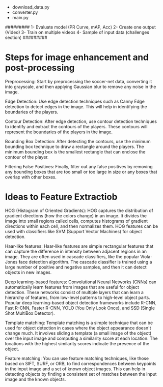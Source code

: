 - download_data.py
- converter.py
- main.py

#########
1- Evaluate model (PR Curve, mAP, Acc)
2- Create one output (Video)
3- Train on multiple videos
4- Sample of input data (challenges section)
#########



# Steps for image enhancement and post-processing
Preprocessing: Start by preprocessing the soccer-net data, converting it into grayscale, and then applying Gaussian blur to remove any noise in the image.

Edge Detection: Use edge detection techniques such as Canny Edge detection to detect edges in the image. This will help in identifying the boundaries of the players.

Contour Detection: After edge detection, use contour detection techniques to identify and extract the contours of the players. These contours will represent the boundaries of the players in the image.

Bounding Box Detection: After detecting the contours, use the minimum bounding box technique to draw a rectangle around the players. The minimum bounding box is the smallest rectangle that can enclose the contour of the player.

Filtering False Positives: Finally, filter out any false positives by removing any bounding boxes that are too small or too large in size or any boxes that overlap with other boxes.



# Ideas to Feature Extractiob

HOG (Histogram of Oriented Gradients): HOG captures the distribution of gradient directions (how the colors change) in an image. It divides the image into small regions called cells, computes histograms of gradient directions within each cell, and then normalizes them. HOG features can be used with classifiers like SVM (Support Vector Machines) for object detection.

Haar-like features: Haar-like features are simple rectangular features that can capture the difference in intensity between adjacent regions in an image. They are often used in cascade classifiers, like the popular Viola-Jones face detection algorithm. The cascade classifier is trained using a large number of positive and negative samples, and then it can detect objects in new images.

Deep learning-based features: Convolutional Neural Networks (CNNs) can automatically learn features from images that are useful for object detection. These networks consist of multiple layers that can learn a hierarchy of features, from low-level patterns to high-level object parts. Popular deep learning-based object detection frameworks include R-CNN, Fast R-CNN, Faster R-CNN, YOLO (You Only Look Once), and SSD (Single Shot MultiBox Detector).

Template matching: Template matching is a simple technique that can be used for object detection in cases where the object appearance doesn't change much. It involves sliding a template (a small image of the object) over the input image and computing a similarity score at each location. The locations with the highest similarity scores indicate the presence of the object.

Feature matching: You can use feature matching techniques, like those based on SIFT, SURF, or ORB, to find correspondences between keypoints in the input image and a set of known object images. This can help in detecting objects by finding a consistent set of matches between the input image and the known objects.

